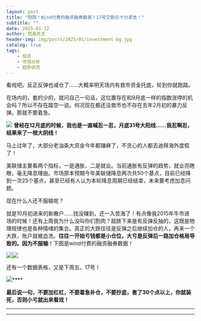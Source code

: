 ```yaml
---
layout: post
title: "刚刚！Wind付费的融资融券数据！17号交割日十分紧急！"
subtitle: ""
date: 2025-01-12
author: 梵高先生
header-img: img/posts/2025/01/investment-bg.jpg
catalog: true
tags:
    - 投资
    - 市场分析
    - 趋势研究
---
```


看戏吧。反正反弹也减仓了……大概率明天场内有救市资金托底，轮到你就跑路。

在场内的，套的少的，就问自己一句话，这位置存在和9月底一样的指数涨停的机会吗？所以不存在踏空一说。何况现在都还没救市也不存在去年2月初的暴力反弹。那就不要着急。

![](https://mmbiz.qpic.cn/sz_mmbiz_jpg/https://mmbiz.qpic.cn/sz_mmbiz_jpg/ViaIfpMVXKTTicUrQ2CwTpOhm5v8V4s3Onj1TBjlG6IDR8T0rqufRtnFnv2PQ7NMNKHToey7CichEmXCyhvR46Hsg/640?wx_fmt=jpeg)
**曾经在12月底的时候，我也是一直喊忍一忍，月底31号大阳线……我忍啊忍，结果来了一根大阴线！**

马上过年了，大部分老油条大资金今年都赚麻了，不贪心的人都去迪拜海外度假了！

美联储主要看两个指标，一是通胀，二是就业。当前通胀有反弹的趋势，就业亮瞎眼，毫无降息理由。市场原本预期今年美联储降息两次共50个基点，目前已经降到一次25个基点，甚至已经有人认为本轮降息周期已经结束，未来要考虑加息问题。

现在什么人还不服输呢？

就是10月初进来的新散户……钱没赚到，还一入苦海了！有点像我2015年牛市进场的时候！还有上周我为什么没叫你们割肉？超跌下来是有反弹反抽的，这既是物理规律也是各种情绪的集合。真正的大跌往往是反弹之后继续加仓的人，再来一个大跌，账户就被血洗。**往往一开始亏钱都是小仓位，大亏是反弹后一路加仓格局导致的。因为不服输**！下图是wind付费的融资融券数据！

![](https://mmbiz.qpic.cn/sz_mmbiz_jpg/https://mmbiz.qpic.cn/sz_mmbiz_jpg/ViaIfpMVXKTTicUrQ2CwTpOhm5v8V4s3OnhmG5xrBEZqib4QDzjoAdme6V1TDIs4QlnpIgFTAttKo1iaJDDxkkxjIQ/640?wx_fmt=jpeg)![](https://mmbiz.qpic.cn/sz_mmbiz_jpg/https://mmbiz.qpic.cn/sz_mmbiz_jpg/ViaIfpMVXKTTicUrQ2CwTpOhm5v8V4s3Onusia9mTdLp2B2GZC154MeP9ZmTN9Pia89HZ8N0eVVLRyy0lzjIpibbOHw/640?wx_fmt=jpeg)

还有一个数据表格，又是下周五，17号！

![](https://mmbiz.qpic.cn/sz_mmbiz_jpg/https://mmbiz.qpic.cn/sz_mmbiz_jpg/ViaIfpMVXKTTicUrQ2CwTpOhm5v8V4s3OnBSHeKIhJ5hIVMoTCTZiaY7yCt99oqwiaIevBT1aTpcDH06rP0HicoE0kA/640?wx_fmt=jpeg)****

**最后说一句，不要加杠杠，不要着急补仓，不要抄底，套了30个点以上，你就装死，否则小亏就出来看戏！**

****

****